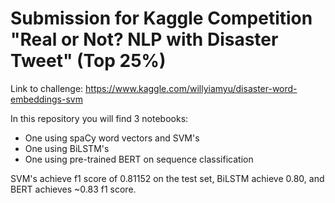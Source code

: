 # Submission for Kaggle Competition "Real or Not? NLP with Disaster Tweet"  (Top 25%)
Link to challenge: https://www.kaggle.com/willyiamyu/disaster-word-embeddings-svm

In this repository you will find 3 notebooks:
 - One using spaCy word vectors and SVM's
 - One using BiLSTM's
 - One using pre-trained BERT on sequence classification

SVM's achieve f1 score of 0.81152 on the test set, BiLSTM achieve 0.80, and BERT achieves ~0.83 f1 score.
